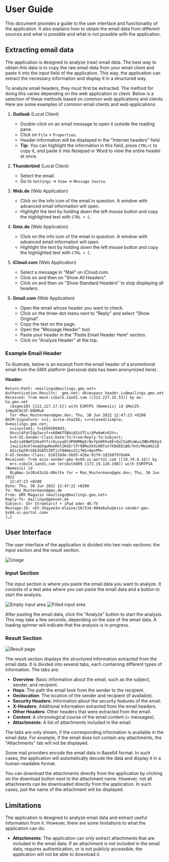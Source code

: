 # User Guide

This document provides a guide to the user interface and functionality of the application. It also explains how to obtain the email data from different sources and what is possible and what is not possible with the application.

## Extracting email data

The application is designed to analyze (raw) email data. The best way to obtain this data is to copy the raw email data from your email client and paste it into the input field of the application. This way, the application can extract the necessary information and display it in a structured way.

To analyze email headers, they must first be extracted. The method for doing this varies depending on the web application or client. Below is a selection of these methods based on common web applications and clients. Here are some examples of common email clients and web applications:

1. **Outlook** (Local Client)

    - Double-click on an email message to open it outside the reading pane.
    - Click on `File` > `Properties`.
    - Header information will be displayed in the "Internet headers" field.
    - **Tip:** You can highlight the information in this field, press `CTRL+C` to copy it, and paste it into Notepad or Word to view the entire header at once.

2. **Thunderbird** (Local Client)

    - Select the email.
    - Go to `Settings` -> `View` -> `Message Source`.

3. **Web.de** (Web Application)

    - Click on the info icon of the email in question. A window with advanced email information will open.
    - Highlight the text by holding down the left mouse button and copy the highlighted text with `CTRL + C`.

4. **Gmx.de** (Web Application)

    - Click on the info icon of the email in question. A window with advanced email information will open.
    - Highlight the text by holding down the left mouse button and copy the highlighted text with `CTRL + C`.

5. **iCloud.com** (Web Application)

    - Select a message in "Mail" on iCloud.com.
    - Click on and then on "Show All Headers".
    - Click on and then on "Show Standard Headers" to stop displaying all headers.

6. **Gmail.com** (Web Application)

    - Open the email whose header you want to check.
    - Click on the three-dot menu next to "Reply" and select "Show Original".
    - Copy the text on the page.
    - Open the "Message Header" tool.
    - Paste your header in the "Paste Email Header Here" section.
    - Click on "Analyze Header" at the top.

### Example Email Header

To illustrate, below is an excerpt from the email header of a promotional email from the GMX platform (personal data has been anonymized here).

**Header:**

```
Return-Path: <mailings@mailings.gmx.net>
Authentication-Results:  gmx.net; dkim=pass header.i=@mailings.gmx.net
Received: from mout-csbulk.1and1.com ([212.227.15.53]) by mx-ha.gmx.net
  (mxgmx103 [212.227.17.5]) with ESMTPS (Nemesis) id 1MeCZ5-1nWyOC0iSF-00bMu8
  for <Max_Mustermann@gmx.de>; Thu, 30 Jun 2022 12:47:23 +0200
DKIM-Signature: v=1; a=rsa-sha256; c=relaxed/simple; d=mailings.gmx.net;
  s=isystem1; t=1656586043;
  bh=zi4FqYIdpIwcsf+sK0WA75BbiA5zVTCs/dPw6mK+63Y=;
  h=X-UI-Sender-Class:Date:To:From:Reply-To:Subject;
  b=D/x4ENmFX26x0Yfir0uzyaDldP00MNpErNvYpU8FKs6E+QxC5a8hvWuvZNBvMkEp3
  Jaui124uVl4eqGhgwHeeRht2KGErlPr90RwShXzHDTutfK8dE8iB8/Vnh/MUyWdJzE
  AGicEqtR+Sbb3GA5tI0TjuT8AHeu2SjfW1+6pnPM=
X-UI-Sender-Class: b1815dde-56d5-42be-91f0-18350f97da04
Received: from esix-sender-gmx-bs04.ui-portal.com ([10.74.4.16]) by
  mrs-csbulk.1and1.com (mrsbulk009 [172.19.128.198]) with ESMTPSA (Nemesis) id
  0LgNmu-1nJRz43zSG-00nlFe for < Max_Mustermann@gmx.de>; Thu, 30 Jun 2022
  12:47:23 +0200
Date: Thu, 30 Jun 2022 12:47:22 +0200
To: Max_Mustermann@gmx.de
From: GMX Magazin <mailings@mailings.gmx.net>
Reply-To: mailings@gmxnet.de
Subject: Ihr Stromtarif + iPad oder 4K-TV
Message-ID: <E5-3hqyee3o-elaine/10/534-004a6uhu@esix-sender-gmx-bs04.ui-portal.com>
[…]
```

## User Interface

The user interface of the application is divided into two main sections: the input section and the result section.

![Usage](../assets/flow.gif)

### Input Section

The input section is where you paste the email data you want to analyze. It consists of a text area where you can paste the email data and a button to start the analysis.

![Empty input area](../assets/input_area_empty.png)
![Filled input area](../assets/input_area_filled.png)

After pasting the email data, click the "Analyze" button to start the analysis. This may take a few seconds, depending on the size of the email data. A loading spinner will indicate that the analysis is in progress.

### Result Section

![Result page](../assets/screenshot.png)

The result section displays the structured information extracted from the email data. It is divided into several tabs, each containing different types of information. The tabs are:

-   **Overview**: Basic information about the email, such as the subject, sender, and recipient.
-   **Hops**: The path the email took from the sender to the recipient.
-   **Geolocation**: The location of the sender and recipient (if available).
-   **Security Headers**: Information about the security features of the email.
-   **X-Headers**: Additional information extracted from the email headers.
-   **Other Headers**: Other headers that were extracted from the email.
-   **Content**: A chronological course of the email content (= messages).
-   **Attachments**: A list of attachments included in the email.

The tabs are only shown, if the corresponding information is available in the email data. For example, if the email does not contain any attachments, the "Attachments" tab will not be displayed.

Some mail providers encode the email data in Base64 format. In such cases, the application will automatically decode the data and display it in a human-readable format.

You can download the attachments directly from the application by clicking on the download button next to the attachment name. However, not all attachments can be downloaded directly from the application. In such cases, just the name of the attachment will be displayed.

## Limitations

The application is designed to analyze email data and extract useful information from it. However, there are some limitations to what the application can do:

-   **Attachments**: The application can only extract attachments that are included in the email data. If an attachment is not included in the email data, requires authentication, or is not publicly accessible, the application will not be able to download it.
